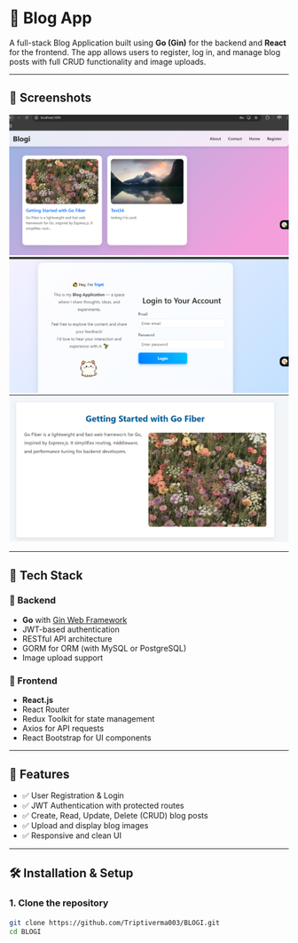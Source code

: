 # 📝 Blog App

A full-stack Blog Application built using **Go (Gin)** for the backend and **React** for the frontend. The app allows users to register, log in, and manage blog posts with full CRUD functionality and image uploads.

---

## 📸 Screenshots

<div align="center">
  <img src="https://raw.githubusercontent.com/Triptiverma003/BLOGI/main/client/src/assets/BlogApp1.PNG" alt="Blog App Screenshot 1" width="800"/>
  <br/>
  <img src="https://raw.githubusercontent.com/Triptiverma003/BLOGI/main/client/src/assets/BlogApp2.PNG" alt="Blog App Screenshot 2" width="800"/>
  <br/>
  <img src="https://raw.githubusercontent.com/Triptiverma003/BLOGI/main/client/src/assets/BlogApp4.PNG" alt="Blog App Screenshot 3" width="800"/>
</div>

---

## 🚀 Tech Stack

### 🔧 Backend
- **Go** with [Gin Web Framework](https://github.com/gin-gonic/gin)
- JWT-based authentication
- RESTful API architecture
- GORM for ORM (with MySQL or PostgreSQL)
- Image upload support

### 🎨 Frontend
- **React.js**
- React Router
- Redux Toolkit for state management
- Axios for API requests
- React Bootstrap for UI components

---

## 🔐 Features

- ✅ User Registration & Login
- ✅ JWT Authentication with protected routes
- ✅ Create, Read, Update, Delete (CRUD) blog posts
- ✅ Upload and display blog images
- ✅ Responsive and clean UI

---

## 🛠️ Installation & Setup

### 1. Clone the repository
```bash
git clone https://github.com/Triptiverma003/BLOGI.git
cd BLOGI
